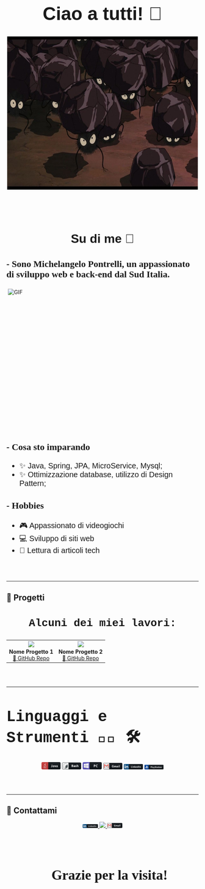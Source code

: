 <div align="center">
  <h1 style="font-size: 48px; font-weight: bold; font-family: 'Arial', sans-serif;">Ciao a tutti! 👋</h1>
</div>

<div align="center">
  <img height="400" width="500" align="center" src="assets/daidai.jpeg">
</div>

<br><br><br>

<div align="center">
  <h2 style="font-size: 32px; font-family: 'Verdana', sans-serif;">Su di me 💬</h2>
</div>

<h3 style="font-size: 24px; font-family: 'Georgia', serif;">
  - Sono Michelangelo Pontrelli, un appassionato di sviluppo web e back-end dal Sud Italia.
</h3>

<img height="400" width="500" alt="GIF" align="right" src="assets/1936.gif">

<h3 style="font-size: 24px; font-family: 'Georgia', serif;">- Cosa sto imparando</h3>
<ul style="font-size: 20px; font-family: 'Tahoma', sans-serif;">
  <li>✨ Java, Spring, JPA, MicroService, Mysql;</li>
  <li>✨ Ottimizzazione database, utilizzo di Design Pattern;</li>
</ul>

<h3 style="font-size: 24px; font-family: 'Georgia', serif;">- Hobbies</h3>
<ul style="font-size: 20px; font-family: 'Tahoma', sans-serif;">
  <li>🎮 Appassionato di videogiochi</li>
  <li>💻 Sviluppo di siti web</li>
  <li>📖 Lettura di articoli tech</li>
</ul>

<br><br>

---

## 🎨 **Progetti**
<div align="center">
  <h3 style="font-size: 28px; font-family: 'Courier New', monospace;">Alcuni dei miei lavori:</h3>
</div>

<table align="center">
  <tr>
    <td align="center">
      <img src="assets/progetto1.png" width="300px"><br>
      <strong>Nome Progetto 1</strong><br>
      <a href="https://github.com/tuo-username/progetto1">🔗 GitHub Repo</a>
    </td>
    <td align="center">
      <img src="assets/progetto2.png" width="300px"><br>
      <strong>Nome Progetto 2</strong><br>
      <a href="https://github.com/tuo-username/progetto2">🔗 GitHub Repo</a>
    </td>
  </tr>
</table>

<br><br>

---

<h1 style="font-size: 40px; font-weight: bold; font-family: 'Courier New', monospace;">Linguaggi e Strumenti 👨‍💻 🛠</h1>

<div align="center">
  <img src="assets/java.png" width="50">
  <img src="assets/bash.png" width="50">
  <img src="assets/pc.png" width="50">
  <img src="assets/gmail.png" width="50">
  <img src="assets/linkedin.png" width="50">
  <img src="assets/playstation@3x.png" width="50">
</div>

<br><br>

---

## 🔗 **Contattami**
<div align="center">
  <a href="[https://linkedin.com/in/tuo-profilo](https://www.linkedin.com/in/michelangelo-pontrelli-369415276/)" target="_blank">
    <img src="assets/linkedin.png" width="40">
  </a>
  <a href="https://github.com/Michelangelo-Pontrelli" target="_blank">
    <img src="assets/github.png" width="40">
  </a>
  <a href="mailto:pontrellim99@gmail.com">
    <img src="assets/gmail.png" width="40">
  </a>
</div>

<br><br>

<div align="center">
  <h2 style="font-size: 36px; font-family: 'Comic Sans MS', cursive;">👋 Grazie per la visita!</h2>
</div>
